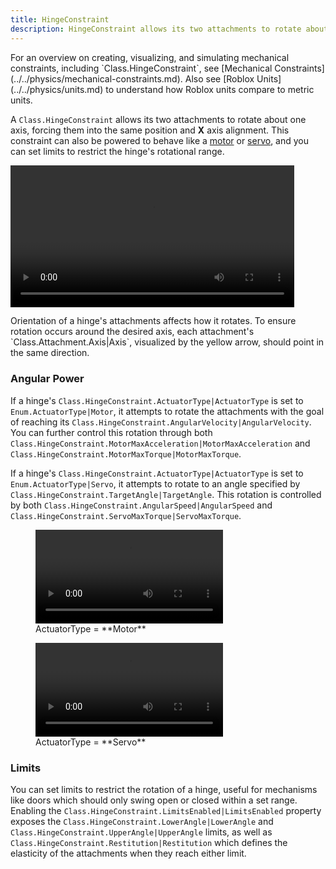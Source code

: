 ```yaml
---
title: HingeConstraint
description: HingeConstraint allows its two attachments to rotate about one axis, with optional assigned power for motor or servo behavior.
---
```


<Alert severity="info">
For an overview on creating, visualizing, and simulating mechanical constraints, including `Class.HingeConstraint`, see [Mechanical Constraints](../../physics/mechanical-constraints.md). Also see [Roblox&nbsp;Units](../../physics/units.md) to understand how Roblox units compare to metric units.
</Alert>

A `Class.HingeConstraint`
allows its two attachments to rotate about one axis, forcing them into
the same position and **X** axis alignment. This constraint can also be
powered to behave like a [motor](#angular-power) or [servo](#angular-power), and you can set limits to restrict the hinge's rotational range.

<video controls src="../../assets/physics/constraints/Hinge-Demo.mp4" width="90%" alt="Demo video of HingeConstraint"></video>

<Alert severity="info">
Orientation of a hinge's attachments affects how it rotates. To ensure rotation occurs around the desired axis, each attachment's `Class.Attachment.Axis|Axis`, visualized by the yellow arrow, should point in the same direction.
</Alert>

### Angular Power

If a hinge's `Class.HingeConstraint.ActuatorType|ActuatorType` is set to `Enum.ActuatorType|Motor`, it attempts to rotate the attachments with the goal of reaching its `Class.HingeConstraint.AngularVelocity|AngularVelocity`. You can further control this rotation through both `Class.HingeConstraint.MotorMaxAcceleration|MotorMaxAcceleration` and `Class.HingeConstraint.MotorMaxTorque|MotorMaxTorque`.

If a hinge's `Class.HingeConstraint.ActuatorType|ActuatorType` is set to `Enum.ActuatorType|Servo`, it attempts to rotate to an angle specified by `Class.HingeConstraint.TargetAngle|TargetAngle`. This rotation is controlled by both `Class.HingeConstraint.AngularSpeed|AngularSpeed` and `Class.HingeConstraint.ServoMaxTorque|ServoMaxTorque`.

<GridContainer numColumns="2">
  <figure>
    <video controls src="../../assets/physics/constraints/Hinge-ActuatorType-Motor.mp4" alt="Video showing angular power configured for motor behavior"></video>
    <figcaption>ActuatorType = **Motor**</figcaption>
  </figure>
  <figure>
    <video controls src="../../assets/physics/constraints/Hinge-ActuatorType-Servo.mp4" alt="Video showing angular power configured for servo behavior"></video>
    <figcaption>ActuatorType = **Servo**</figcaption>
  </figure>
</GridContainer>

### Limits

You can set limits to restrict the rotation of a hinge, useful for mechanisms like doors which should only swing open or closed within a set range. Enabling the `Class.HingeConstraint.LimitsEnabled|LimitsEnabled` property exposes the `Class.HingeConstraint.LowerAngle|LowerAngle` and `Class.HingeConstraint.UpperAngle|UpperAngle` limits, as well as `Class.HingeConstraint.Restitution|Restitution` which defines the elasticity of the attachments when they reach either limit.
